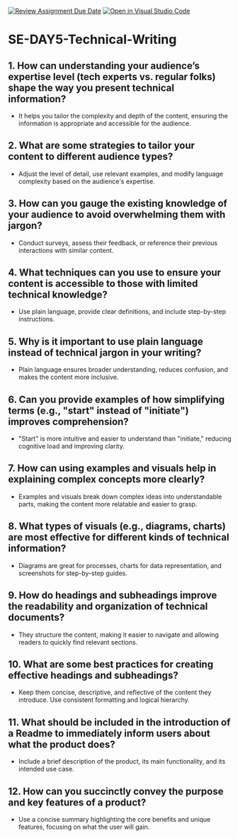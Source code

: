 [![Review Assignment Due Date](https://classroom.github.com/assets/deadline-readme-button-22041afd0340ce965d47ae6ef1cefeee28c7c493a6346c4f15d667ab976d596c.svg)](https://classroom.github.com/a/zsAR-pyY)
[![Open in Visual Studio Code](https://classroom.github.com/assets/open-in-vscode-2e0aaae1b6195c2367325f4f02e2d04e9abb55f0b24a779b69b11b9e10269abc.svg)](https://classroom.github.com/online_ide?assignment_repo_id=15641229&assignment_repo_type=AssignmentRepo)
# SE-DAY5-Technical-Writing

## 1. How can understanding your audience’s expertise level (tech experts vs. regular folks) shape the way you present technical information?
- It helps you tailor the complexity and depth of the content, ensuring the information is appropriate and accessible for the audience.

## 2. What are some strategies to tailor your content to different audience types?
- Adjust the level of detail, use relevant examples, and modify language complexity based on the audience's expertise.

## 3. How can you gauge the existing knowledge of your audience to avoid overwhelming them with jargon?
- Conduct surveys, assess their feedback, or reference their previous interactions with similar content.

## 4. What techniques can you use to ensure your content is accessible to those with limited technical knowledge?
- Use plain language, provide clear definitions, and include step-by-step instructions.

## 5. Why is it important to use plain language instead of technical jargon in your writing?
- Plain language ensures broader understanding, reduces confusion, and makes the content more inclusive.

## 6. Can you provide examples of how simplifying terms (e.g., "start" instead of "initiate") improves comprehension?
- "Start" is more intuitive and easier to understand than "initiate," reducing cognitive load and improving clarity.

## 7. How can using examples and visuals help in explaining complex concepts more clearly?
- Examples and visuals break down complex ideas into understandable parts, making the content more relatable and easier to grasp.

## 8. What types of visuals (e.g., diagrams, charts) are most effective for different kinds of technical information?
- Diagrams are great for processes, charts for data representation, and screenshots for step-by-step guides.

## 9. How do headings and subheadings improve the readability and organization of technical documents?
- They structure the content, making it easier to navigate and allowing readers to quickly find relevant sections.

## 10. What are some best practices for creating effective headings and subheadings?
- Keep them concise, descriptive, and reflective of the content they introduce. Use consistent formatting and logical hierarchy.

## 11. What should be included in the introduction of a Readme to immediately inform users about what the product does?
- Include a brief description of the product, its main functionality, and its intended use case.

## 12. How can you succinctly convey the purpose and key features of a product?
- Use a concise summary highlighting the core benefits and unique features, focusing on what the user will gain.